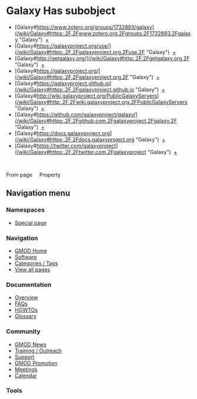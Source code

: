 



<span id="top"></span>




# <span dir="auto">Galaxy Has subobject</span>






  

- [Galaxy#https://www.zotero.org/groups/1732893/galaxy](/wiki/Galaxy#https:.2F.2Fwww.zotero.org.2Fgroups.2F1732893.2Fgalaxy "Galaxy")
   <span class="smwbrowse">[+](/wiki/Special%253ABrowse/Galaxy-23https%3A-2F-2Fwww.zotero.org-2Fgroups-2F1732893-2Fgalaxy "Special%253ABrowse/Galaxy-23https%3A-2F-2Fwww.zotero.org-2Fgroups-2F1732893-2Fgalaxy")</span>
- [Galaxy#https://galaxyproject.org/use/](/wiki/Galaxy#https:.2F.2Fgalaxyproject.org.2Fuse.2F "Galaxy")
   <span class="smwbrowse">[+](/wiki/Special%253ABrowse/Galaxy-23https%3A-2F-2Fgalaxyproject.org-2Fuse-2F "Special%253ABrowse/Galaxy-23https%3A-2F-2Fgalaxyproject.org-2Fuse-2F")</span>
- [Galaxy#http://getgalaxy.org/](/wiki/Galaxy#http:.2F.2Fgetgalaxy.org.2F "Galaxy")
   <span class="smwbrowse">[+](/wiki/Special%253ABrowse/Galaxy-23http%3A-2F-2Fgetgalaxy.org-2F "Special%253ABrowse/Galaxy-23http%3A-2F-2Fgetgalaxy.org-2F")</span>
- [Galaxy#https://galaxyproject.org/](/wiki/Galaxy#https:.2F.2Fgalaxyproject.org.2F "Galaxy")
   <span class="smwbrowse">[+](/wiki/Special%253ABrowse/Galaxy-23https%3A-2F-2Fgalaxyproject.org-2F "Special%253ABrowse/Galaxy-23https%3A-2F-2Fgalaxyproject.org-2F")</span>
- [Galaxy#https://galaxyproject.github.io](/wiki/Galaxy#https:.2F.2Fgalaxyproject.github.io "Galaxy")
   <span class="smwbrowse">[+](/wiki/Special%253ABrowse/Galaxy-23https%3A-2F-2Fgalaxyproject.github.io "Special%253ABrowse/Galaxy-23https%3A-2F-2Fgalaxyproject.github.io")</span>
- [Galaxy#http://wiki.galaxyproject.org/PublicGalaxyServers](/wiki/Galaxy#http:.2F.2Fwiki.galaxyproject.org.2FPublicGalaxyServers "Galaxy")
   <span class="smwbrowse">[+](/wiki/Special%253ABrowse/Galaxy-23http%3A-2F-2Fwiki.galaxyproject.org-2FPublicGalaxyServers "Special%253ABrowse/Galaxy-23http%3A-2F-2Fwiki.galaxyproject.org-2FPublicGalaxyServers")</span>
- [Galaxy#https://github.com/galaxyproject/galaxy/](/wiki/Galaxy#https:.2F.2Fgithub.com.2Fgalaxyproject.2Fgalaxy.2F "Galaxy")
   <span class="smwbrowse">[+](/wiki/Special%253ABrowse/Galaxy-23https%3A-2F-2Fgithub.com-2Fgalaxyproject-2Fgalaxy-2F "Special%253ABrowse/Galaxy-23https%3A-2F-2Fgithub.com-2Fgalaxyproject-2Fgalaxy-2F")</span>
- [Galaxy#https://docs.galaxyproject.org](/wiki/Galaxy#https:.2F.2Fdocs.galaxyproject.org "Galaxy")
   <span class="smwbrowse">[+](/wiki/Special%253ABrowse/Galaxy-23https%3A-2F-2Fdocs.galaxyproject.org "Special%253ABrowse/Galaxy-23https%3A-2F-2Fdocs.galaxyproject.org")</span>
- [Galaxy#https://twitter.com/galaxyproject](/wiki/Galaxy#https:.2F.2Ftwitter.com.2Fgalaxyproject "Galaxy")
   <span class="smwbrowse">[+](/wiki/Special%253ABrowse/Galaxy-23https%3A-2F-2Ftwitter.com-2Fgalaxyproject "Special%253ABrowse/Galaxy-23https%3A-2F-2Ftwitter.com-2Fgalaxyproject")</span>

 

From page     Property








## Navigation menu



### Namespaces

- <span id="ca-nstab-special">[Special
  page](/wiki/Special%3APageProperty/Galaxy%3A%3AHas_subobject "This is a special page, you cannot edit the page itself")</span>






### Navigation



- <span id="n-GMOD-Home">[GMOD Home](/wiki/Main_Page)</span>
- <span id="n-Software">[Software](/wiki/GMOD_Components)</span>
- <span id="n-Categories-.2F-Tags">[Categories /
  Tags](/wiki/Categories)</span>
- <span id="n-View-all-pages">[View all
  pages](/wiki/Special:AllPages)</span>




### Documentation



- <span id="n-Overview">[Overview](/wiki/Overview)</span>
- <span id="n-FAQs">[FAQs](/wiki/Category%3AFAQ)</span>
- <span id="n-HOWTOs">[HOWTOs](/wiki/Category%3AHOWTO)</span>
- <span id="n-Glossary">[Glossary](/wiki/Glossary)</span>




### Community



- <span id="n-GMOD-News">[GMOD News](/wiki/GMOD_News)</span>
- <span id="n-Training-.2F-Outreach">[Training /
  Outreach](/wiki/Training_and_Outreach)</span>
- <span id="n-Support">[Support](/wiki/Support)</span>
- <span id="n-GMOD-Promotion">[GMOD
  Promotion](/wiki/GMOD_Promotion)</span>
- <span id="n-Meetings">[Meetings](/wiki/Meetings)</span>
- <span id="n-Calendar">[Calendar](/wiki/Calendar)</span>




### Tools












<!-- -->




